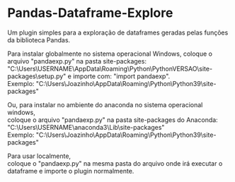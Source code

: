 # Pandas-Dataframe-Explore
Um plugin simples para a exploração de dataframes geradas pelas funções da biblioteca Pandas.


Para instalar globalmente no sistema operacional Windows,
coloque o arquivo "pandaexp.py" na pasta site-packages:  
"C:\Users\USERNAME\AppData\Roaming\Python\PythonVERSAO\site-packages\setup.py" e importe com: "import pandaexp".  
Exemplo: "C:\Users\Joazinho\AppData\Roaming\Python\Python39\site-packages"


Ou, para instalar no ambiente do anaconda no sistema operacional windows,  
coloque o arquivo "pandaexp.py" na pasta site-packages do Anaconda: "C:\Users\USERNAME\anaconda3\Lib\site-packages"  
Exemplo: "C:\Users\Joazinho\AppData\Roaming\Python\Python39\site-packages"


Para usar localmente,  
coloque o "pandaexp.py" na mesma pasta do arquivo onde irá executar o dataframe e importe o plugin normalmente.
